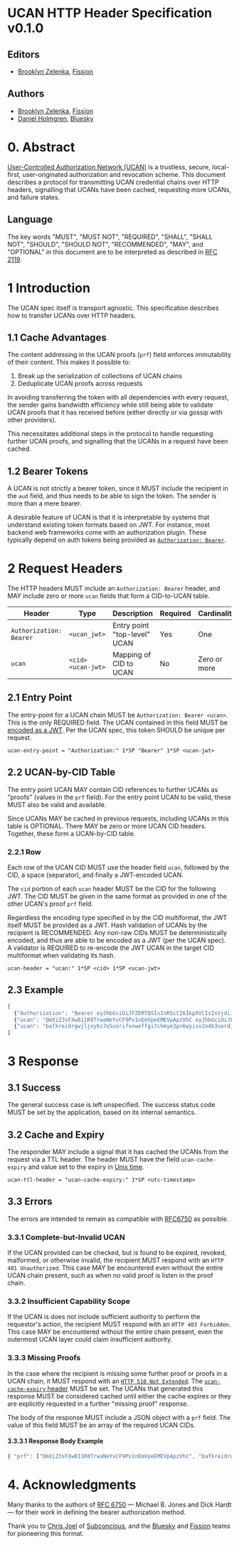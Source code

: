 # UCAN HTTP Header Specification v0.1.0

## Editors

* [Brooklyn Zelenka](https://github.com/expede), [Fission](https://fission.codes)

## Authors

* [Brooklyn Zelenka](https://github.com/expede), [Fission](https://fission.codes)
* [Daniel Holmgren](https://github.com/dholms), [Bluesky](https://blueskyweb.xyz/)

# 0. Abstract

[User-Controlled Authorization Network (UCAN)](https://github.com/ucan-wg/spec) is a trustless, secure, local-first, user-originated authorization and revocation scheme. This document describes a protocol for transmitting UCAN credential chains over HTTP headers, signalling that UCANs have been cached, requesting more UCANs, and failure states.

## Language

The key words "MUST", "MUST NOT", "REQUIRED", "SHALL", "SHALL NOT", "SHOULD", "SHOULD NOT", "RECOMMENDED", "MAY", and "OPTIONAL" in this document are to be interpreted as described in [RFC 2119](https://datatracker.ietf.org/doc/html/rfc2119).

# 1 Introduction

The UCAN spec itself is transport agnostic. This specification describes how to transfer UCANs over HTTP headers.

## 1.1 Cache Advantages

The content addressing in the UCAN proofs (`prf`) field enforces immutability of their content. This makes it possible to: 

1. Break up the serialization of collections of UCAN chains
2. Deduplicate UCAN proofs across requests

In avoiding transferring the token with all dependencies with every request, the sender gains bandwidth efficiency while still being able to validate UCAN proofs that it has received before (either directly or via gossip with other providers). 

This necessitates additional steps in the protocol to handle requesting further UCAN proofs, and signalling that the UCANs in a request have been cached.

## 1.2 Bearer Tokens

A UCAN is not strictly a bearer token, since it MUST include the recipient in the `aud` field, and thus needs to be able to sign the token. The sender is more than a mere bearer.

A desirable feature of UCAN is that it is interpretable by systems that understand existing token formats based on JWT. For instance, most backend web frameworks come with an authorization plugin. These typically depend on auth tokens being provided as [`Authorization: Bearer`](https://datatracker.ietf.org/doc/html/rfc6750).

# 2 Request Headers

The HTTP headers MUST include an `Authorization: Bearer` header, and MAY include zero or more `ucan` fields that form a CID-to-UCAN table.

| Header                  | Type               | Description                  | Required | Cardinality  |
| ----------------------- | ------------------ | ---------------------------- | -------- | ------------ |
| `Authorization: Bearer` | `<ucan_jwt>`       | Entry point "top-level" UCAN | Yes      | One          |
| `ucan`                  | `<cid> <ucan-jwt>` | Mapping of CID to UCAN       | No       | Zero or more |

## 2.1 Entry Point

The entry-point for a UCAN chain MUST be `Authorization: Bearer <ucan>`. This is the only REQUIRED field. The UCAN contained in this field MUST be [encoded as a JWT](https://www.rfc-editor.org/rfc/rfc7519#section-3). Per the UCAN spec, this token SHOULD be unique per request.

``` abnf
ucan-entry-point = "Authorization:" 1*SP "Bearer" 1*SP <ucan-jwt>
```

## 2.2 UCAN-by-CID Table

The entry point UCAN MAY contain CID references to further UCANs as "proofs" (values in the `prf` field). For the entry point UCAN to be valid, these MUST also be valid and available.

Since UCANs MAY be cached in previous requests, including UCANs in this table is OPTIONAL. There MAY be zero or more UCAN CID headers. Together, these form a UCAN-by-CID table.

### 2.2.1 Row

Each row of the UCAN CID MUST use the header field `ucan`, followed by the CID, a space (separator), and finally a JWT-encoded UCAN.

The `cid` portion of each `ucan` header MUST be the CID for the following JWT. The CID MUST be given in the same format as provided in one of the other UCAN's proof `prf` field.

Regardless the encoding type specified in by the CID multiformat, the JWT itself MUST be provided as a JWT. Hash validation of UCANs by the recipient is RECOMMENDED. Any non-raw CIDs MUST be deterministically encoded, and thus are able to be encoded as a JWT (per the UCAN spec). A validator is REQUIRED to re-encode the JWT UCAN in the target CID multiformat when validating its hash.

``` abnf
ucan-header = "ucan:" 1*SP <cid> 1*SP <ucan-jwt>
```

## 2.3 Example

``` javascript
[
  {"Authorization": "Bearer eyJhbGciOiJFZERTQSIsInR5cCI6IkpXVCIsInVjdiI6IjAuOC4xIn0.eyJhdWQiOiJkaWQ6a2V5Ono2TWtyNWFlZmluMUR6akc3TUJKM25zRkNzbnZIS0V2VGIyQzRZQUp3Ynh0MWpGUyIsImF0dCI6W3sid2l0aCI6eyJzY2hlbWUiOiJ3bmZzIiwiaGllclBhcnQiOiIvL2RlbW91c2VyLmZpc3Npb24ubmFtZS9wdWJsaWMvcGhvdG9zLyJ9LCJjYW4iOnsibmFtZXNwYWNlIjoid25mcyIsInNlZ21lbnRzIjpbIk9WRVJXUklURSJdfX1dLCJleHAiOjkyNTY5Mzk1MDUsImlzcyI6ImRpZDprZXk6ejZNa2tXb3E2UzN0cVJXcWtSbnlNZFhmcnM1NDlFZnU2cUN1NHVqRGZNY2pGUEpSIiwicHJmIjpbXX0.SjKaHG_2Ce0pjuNF5OD-b6joN1SIJMpjKjjl4JE61_upOrtvKoDQSxZ7WeYVAIATDl8EmcOKj9OqOSw0Vg8VCA"},
  {"ucan": "QmXiZ3sFXw811R8TrwaNeYvCF9Pv1nEmVpeEMEVpApzVhC eyJhbGciOiJFZERTQSIsInR5cCI6IkpXVCIsInVjdiI6IjAuOC4xIn0.eyJpc3MiOiJkaWQ6a2V5Ono2TWtoS0paOVdvV1dnZVdqSnd3QU14VDh4c2tMelJzbURYSzZ1NktuVjlnR0pCViIsImF1ZCI6ImRpZDprZXk6ejZNa2ZndFhrQ25iOUxYbjhCbnlqeFJNbkt0RmdaYzc0TTY4NzN2NjFxQ2NLSGprIiwibmJmIjo0ODA0MTQzNDEyLCJleHAiOjU0MzUyOTU0MTIsImF0dCI6W10sInByZiI6W119.u21cahr9wE_-KV_WHZmDRUlUGsMomc8jiDNwLYa-ETyJwCh8VtfPRSDwxNC3g2sv0hmqE9_467idq_T4wnLdBA"},
  {"ucan": "bafkreidrgwjljxy6s7o5uvrifxnweffgi7chmye3pn6wyisv2n4b3uordi eyJhbGciOiJFZERTQSIsInR5cCI6IkpXVCIsInVjdiI6IjAuOC4xIn0.eyJpc3MiOiJkaWQ6a2V5Ono2TWtxbmJOaTl2ZHRENERLUWhySDJZR1d0Qmd3QjNuNDEyQVFUOExnUjdBNjdFRyIsImF1ZCI6ImRpZDprZXk6ejZNa2ZndFhrQ25iOUxYbjhCbnlqeFJNbkt0RmdaYzc0TTY4NzN2NjFxQ2NLSGprIiwiZXhwIjo0ODA0MTQzNDEyLCJhdHQiOltdLCJwcmYiOltdfQ.MAntHVdUqeW97v4EPrSJjZ0P9GcLLFhFIdEYEHAdmv4x2CDfntUaqDzAgMCxwKCNBCAXBFvy1AT15ZFHs022AQ"}
]
```

# 3 Response

## 3.1 Success

The general success case is left unspecified. The success status code MUST be set by the application, based on its internal semantics.

## 3.2 Cache and Expiry

The responder MAY include a signal that it has cached the UCANs from the request via a TTL header. The header MUST have the field `ucan-cache-expiry` and value set to the expiry in [Unix time](https://en.wikipedia.org/wiki/Unix_time).

``` abnf
ucan-ttl-header = "ucan-cache-expiry:" 1*SP <utc-timestamp>
```

## 3.3 Errors

The errors are intended to remain as compatible with [RFC6750](https://www.rfc-editor.org/rfc/rfc6750.html#section-3.1) as possible.

### 3.3.1 Complete-but-Invalid UCAN

If the UCAN provided can be checked, but is found to be expired, revoked, malformed, or otherwise invalid, the recipient MUST respond with an `HTTP 401 Unauthorized`. This case MAY be encountered even without the entire UCAN chain present, such as when no valid proof is listen in the proof chain.

### 3.3.2 Insufficient Capability Scope

If the UCAN is does not include sufficient authority to perform the requestor's action, the recipient MUST respond with an `HTTP 403 Forbidden`. This case MAY be encountered without the entire chain present, even the outermost UCAN layer could claim insufficient authority.

### 3.3.3 Missing Proofs

In the case where the recipient is missing some further proof or proofs in a UCAN chain, it MUST respond with an [`HTTP 510 Not Extended`](https://datatracker.ietf.org/doc/html/rfc2774#section-7). The [`ucan-cache-expiry` header](#32-cache-and-expiry) MUST be set. The UCANs that generated this response MUST be considered cached until either the cache expires or they are explicitly requested in a further "missing proof" response.

The body of the response MUST include a JSON object with a `prf` field. The value of this field MUST be an array of the required UCAN CIDs.

#### 3.3.3.1 Response Body Example

``` javascript
{ "prf": ["QmXiZ3sFXw811R8TrwaNeYvCF9Pv1nEmVpeEMEVpApzVhC", "bafkreidrgwjljxy6s7o5uvrifxnweffgi7chmye3pn6wyisv2n4b3uordi"] }
```

# 4. Acknowledgments

Many thanks to the authors of [RFC 6750](https://www.rfc-editor.org/rfc/rfc6750.html) — Michael B. Jones and Dick Hardt — for their work in defining the bearer authorization method.

Thank you to [Chris Joel](https://github.com/cdata) of [Subconcious](https://subconscious.substack.com/), and the [Bluesky](https://blueskyweb.xyz) and [Fission](https://fission.codes) teams for pioneering this format.
